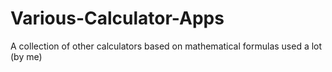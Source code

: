 # Various-Calculator-Apps
A collection of other calculators based on mathematical formulas used a lot (by me)
